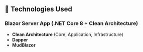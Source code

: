 ## 🔧 Technologies Used

### Blazor Server App (.NET Core 8 + Clean Architecture)
- **Clean Architecture** (Core, Application, Infrastructure)
- **Dapper**
- **MudBlazor**

